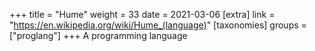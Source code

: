 +++
title = "Hume"
weight = 33
date = 2021-03-06
[extra]
link = "https://en.wikipedia.org/wiki/Hume_(language)"
[taxonomies]
groups = ["proglang"]
+++
A programming language

